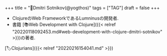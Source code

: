 +++
title = "👨Dmitri Sotnikov(@yogthos)"
tags = ["TAG"]
draft = false
+++

-   ClojureのWeb FrameworkであるLumninusの開発者.
-   書籍 [📚Web Development with Clojure]({{< relref "20220118092453.md#web-development-with-clojure-dmitri-sotnikov" >}})の著者.

[🏷Clojurians]({{< relref "20220216154041.md" >}})
